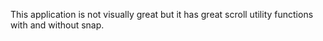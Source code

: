 This application is not visually great but it has great scroll utility functions with and without snap.
